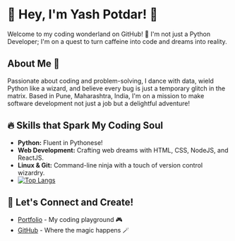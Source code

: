 # 👋 Hey, I'm Yash Potdar! 🚀

Welcome to my coding wonderland on GitHub! 🌟 I'm not just a Python Developer; I'm on a quest to turn caffeine into code and dreams into reality.

## About Me 🚀

Passionate about coding and problem-solving, I dance with data, wield Python like a wizard, and believe every bug is just a temporary glitch in the matrix. Based in Pune, Maharashtra, India, I'm on a mission to make software development not just a job but a delightful adventure!

## 🔥 Skills that Spark My Coding Soul

- **Python:** Fluent in Pythonese!
- **Web Development:** Crafting web dreams with HTML, CSS, NodeJS, and ReactJS.
- **Linux & Git:** Command-line ninja with a touch of version control wizardry.
- [![Top Langs](https://github-readme-stats.vercel.app/api/top-langs/?username=yashpotdar-py)](https://github.com/yashpotdar-py/github-readme-stats)

## 🚀 Let's Connect and Create!

- [Portfolio](https://yashpotdar.netlify.app/) - My coding playground 🎮
- [GitHub](https://github.com/yashpotdar-py) - Where the magic happens 🪄
